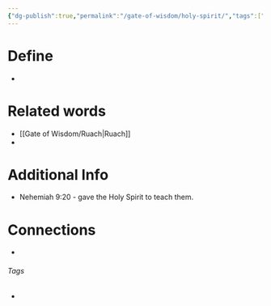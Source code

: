 ```yaml
---
{"dg-publish":true,"permalink":"/gate-of-wisdom/holy-spirit/","tags":["#GateWisdom"]}
---
```


# Define
- 

# Related words
- [[Gate of Wisdom/Ruach\|Ruach]]
- 

# Additional Info
- Nehemiah 9:20 - gave the Holy Spirit to teach them.

# Connections


- 

###### Tags
- 